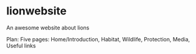 # lionwebsite
An awesome website about lions

Plan:
Five pages: Home/Introduction, Habitat, Wildlife, Protection, Media, Useful links
